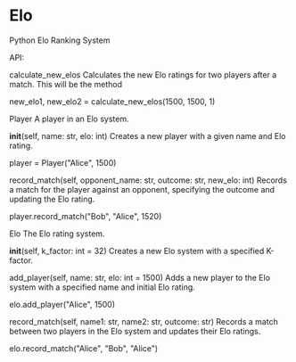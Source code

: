 # Elo
Python Elo Ranking System

API:

calculate_new_elos
Calculates the new Elo ratings for two players after a match. This will be the method 

new_elo1, new_elo2 = calculate_new_elos(1500, 1500, 1)


Player
A player in an Elo system.

__init__(self, name: str, elo: int)
Creates a new player with a given name and Elo rating.

player = Player("Alice", 1500)

record_match(self, opponent_name: str, outcome: str, new_elo: int)
Records a match for the player against an opponent, specifying the outcome and updating the Elo rating.

player.record_match("Bob", "Alice", 1520)

Elo
The Elo rating system.

__init__(self, k_factor: int = 32)
Creates a new Elo system with a specified K-factor.

add_player(self, name: str, elo: int = 1500)
Adds a new player to the Elo system with a specified name and initial Elo rating.

elo.add_player("Alice", 1500)

record_match(self, name1: str, name2: str, outcome: str)
Records a match between two players in the Elo system and updates their Elo ratings.

elo.record_match("Alice", "Bob", "Alice")
